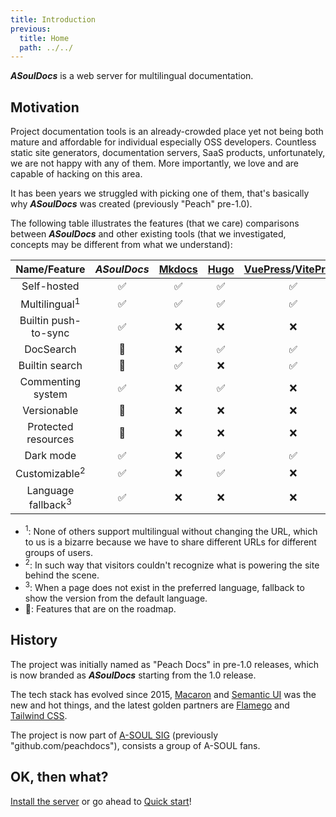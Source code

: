 ```yaml
---
title: Introduction
previous:
  title: Home
  path: ../../
---
```


_**ASoulDocs**_ is a web server for multilingual documentation.

## Motivation

Project documentation tools is an already-crowded place yet not being both mature and affordable for individual especially OSS developers. Countless static site generators, documentation servers, SaaS products, unfortunately, we are not happy with any of them. More importantly, we love and are capable of hacking on this area.

It has been years we struggled with picking one of them, that's basically why _**ASoulDocs**_ was created (previously "Peach" pre-1.0).

The following table illustrates the features (that we care) comparisons between _**ASoulDocs**_ and other existing tools (that we investigated, concepts may be different from what we understand):

|Name/Feature                 |_**ASoulDocs**_|[Mkdocs](https://www.mkdocs.org/)|[Hugo](https://gohugo.io/)|[VuePress](https://v2.vuepress.vuejs.org/)/[VitePress](https://vitepress.vuejs.org/)|[GitBook](https://www.gitbook.com/)|
|:---------------------------:|:-------------:|:----:|:--:|:----------------:|:----:|
|Self-hosted                  | ✅ | ✅ | ✅ | ✅ | ❌ |
|Multilingual<sup>1</sup>     | ✅ | ✅ | ✅ | ✅ | ❌ |
|Builtin push-to-sync         | ✅ | ❌ | ❌ | ❌ | ✅ |
|DocSearch                    | 🎯 | ❌ | ✅ | ✅ | ❌ |
|Builtin search               | 🎯 | ✅ | ❌ | ✅ | ✅ |
|Commenting system            | ✅ | ❌ | ✅ | ❌ | ❌ |
|Versionable                  | 🎯 | ❌ | ❌ | ❌ | ❌ |
|Protected resources          | 🎯 | ❌ | ❌ | ❌ | ❌ |
|Dark mode                    | ✅ | ❌ | ✅ | ✅ | ❌ |
|Customizable<sup>2</sup>     | ✅ | ❌ | ✅ | ❌ | ❌ |
|Language fallback<sup>3</sup>| ✅ | ❌ | ❌ | ❌ | ❌ |

- <sup>1</sup>: None of others support multilingual without changing the URL, which to us is a bizarre because we have to share different URLs for different groups of users.
- <sup>2</sup>: In such way that visitors couldn't recognize what is powering the site behind the scene.
- <sup>3</sup>: When a page does not exist in the preferred language, fallback to show the version from the default language.
- 🎯: Features that are on the roadmap.

## History

The project was initially named as "Peach Docs" in pre-1.0 releases, which is now branded as _**ASoulDocs**_ starting from the 1.0 release.

The tech stack has evolved since 2015, [Macaron](https://go-macaron.com) and [Semantic UI](https://semantic-ui.com/) was the new and hot things, and the latest golden partners are [Flamego](https://flamego.dev) and [Tailwind CSS](https://tailwindcss.com/).

The project is now part of [A-SOUL SIG](https://github.com/asoul-sig) (previously "github.com/peachdocs"), consists a group of A-SOUL fans.

## OK, then what?

[Install the server](installation.md) or go ahead to [Quick start](quick-start.md)!
